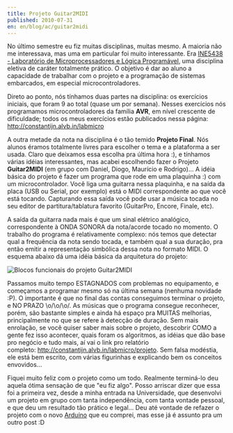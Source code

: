 ```yaml
---
title: Projeto Guitar2MIDI
published: 2010-07-31
en: en/blog/ac/guitar2midi
---
```


No último semestre eu fiz muitas disciplinas, muitas mesmo.
A maioria não me interessava, mas uma em particular foi muito interessante.
Era [INE5438 - Laboratório de Microprocessadores e Lógica Programável][1], uma disciplina eletiva de caráter totalmente prático.
O objetivo é dar ao aluno a capacidade de trabalhar com o projeto e a programação de sistemas embarcados, em especial microcontroladores.

Direto ao ponto, nós tínhamos duas partes na disciplina: os exercícios iniciais, que foram 9 ao total (quase um por semana).
Nesses exercícios nós programamos microcontroladores da família **AVR**, em nível crescente de dificuldade; todos os meus exercícios estão publicados nessa página: 
<http://constantijn.alvb.in/labmicro>

A outra metade da nota na disciplina é o tão temido **Projeto Final**.
Nós alunos éramos totalmente livres para escolher o tema e a plataforma a ser usada.
Claro que deixamos essa escolha pra última hora :),
e tínhamos várias idéias interessantes, mas acabei escolhendo fazer o Projeto **Guitar2MIDI** (em grupo com Daniel, Diogo, Maurício e Rodrigo)...
A idéia básica do projeto é fazer um programa que rode em uma plaquinha :) com um microcontrolador.
Você liga uma guitarra nessa plaquinha, e na saída da placa (USB ou Serial, por exemplo) está o MIDI correspondente ao que você está tocando.
Capturando essa saída você pode usar a música tocada no seu editor de partitura/tablatura favorito (GuitarPro, Encore, Finale, etc).

<!--more-->

A saída da guitarra nada mais é que um sinal elétrico analógico, correspondente à ONDA SONORA da nota/acorde tocado no momento.
O trabalho do programa é relativamente complexo: nós temos que detectar qual a frequência da nota sendo tocada, e também qual a sua duração, pra então emitir a representação simbólica dessa nota no formato MIDI.
O esquema abaixo dá uma idéia básica da arquitetura do projeto:

![Blocos funcionais do projeto Guitar2MIDI](http://constantijn.alvb.in/labmicro/projeto/blocos_funcionais.png)

Passamos muito tempo ESTAGNADOS com problemas no equipamento, e começamos a programar mesmo só na última semana (nenhuma novidade :P).
O importante é que no final das contas conseguimos terminar o projeto, e NO PRAZO \o/\o/\o/.
As músicas que o programa consegue reconhecer, porém, são bastante simples e ainda há espaço pra MUITAS melhorias, principalmente no que se refere à detecção de duração.
Sem mais enrolação, se você quiser saber mais sobre o projeto, descobrir COMO a gente fez isso acontecer, quais foram os algoritmos, as idéias que dão base pro negócio e tudo mais, aí vai o link pro relatório completo: <http://constantijn.alvb.in/labmicro/projeto>.
Sem falsa modéstia, ele está bem escrito, com várias figurinhas e explicando bem os conceitos envovidos...

Fiquei muito feliz com o projeto como um todo.
Realmente terminá-lo deu aquela ótima sensação de que "eu fiz algo".
Posso arriscar dizer que essa foi a primeira vez, desde a minha entrada na Universidade, que desenvolvi um projeto em grupo com tanta independência, com tanta vontade pessoal, e que deu um resultado tão prático e legal...
Deu até vontade de refazer o projeto com o novo [Arduíno][2] que eu comprei, mas esse já é assunto pra um outro post :D

[1]: <http://www.lisha.ufsc.br/teaching/esl/>
[2]: <http://arduino.cc/>
